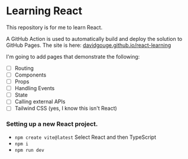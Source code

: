 # Learning React

This repository is for me to learn React.

A GitHub Action is used to automatically build and deploy the solution to GitHub Pages.  The site is here: [davidgouge.github.io/react-learning](https://davidgouge.github.io/react-learning/)

I'm going to add pages that demonstrate the following:

- [ ] Routing
- [ ] Components
- [ ] Props
- [ ] Handling Events
- [ ] State
- [ ] Calling external APIs
- [ ] Tailwind CSS (yes, I know this isn't React)

### Setting up a new React project.

- `npm create vite@latest`
  Select React and then TypeScript
- `npm i`
- `npm run dev`
